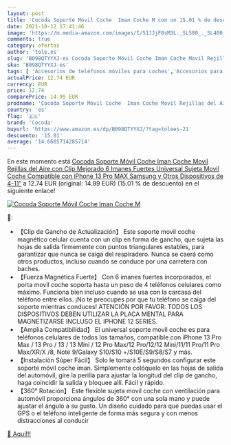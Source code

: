 ```yaml
---
layout: post
title: 'Cocoda Soporte Móvil Coche  Iman Coche M con un 15.01 % de descuento'
date: 2021-10-12 17:41:46
image: 'https://m.media-amazon.com/images/I/51JJjF8sM3L._SL500_._SL400_.jpg'
comments: true
category: ofertas
author: 'tole.es'
slug: 'B098QTYYXJ-es Cocoda Soporte Móvil Coche Iman Coche Movil Rejillas del...'
sku: 'B098QTYYXJ-es'
tags: [ 'Accesorios de teléfonos móviles para coches','Accesorios para móviles','Comunicación móvil y accesorios','Cunas de teléfonos móviles para coches','Electrónica','cocoda','iphone', ]
actualPrice: 12.74 EUR
currency: EUR
price: 12.74
comparePrice: 14.99 EUR
prodname: 'Cocoda Soporte Móvil Coche  Iman Coche Movil Rejillas del Aire con Clip Mejorado  6 Imanes Fuertes Universal Sujeta Movil Coche Compatible con iPhone 13 Pro MAX  Samsung y Otros Dispositivos de 4-11”'
country: 'es'
flag: '🇪🇸'
brand: 'Cocoda'
buyurl: 'https://www.amazon.es/dp/B098QTYYXJ/?tag=tolees-21'
descuento: '15.01'
average: '14.6685714285714'
---
```


En este momento está [Cocoda Soporte Móvil Coche  Iman Coche Movil Rejillas del Aire con Clip Mejorado  6 Imanes Fuertes Universal Sujeta Movil Coche Compatible con iPhone 13 Pro MAX  Samsung y Otros Dispositivos de 4-11”](https://www.amazon.es/dp/B098QTYYXJ/?tag=tolees-21) a 12.74 EUR (original: 14.99 EUR) (15.01 %  de descuento) en el siguiente enlace!

[![Cocoda Soporte Móvil Coche  Iman Coche M](https://m.media-amazon.com/images/I/51JJjF8sM3L._SL500_._SL400_.jpg)](https://www.amazon.es/dp/B098QTYYXJ/?tag=tolees-21)

🔎:

- 【Clip de Gancho de Actualización】 Este soporte movil coche magnético celular cuenta con un clip en forma de gancho, que sujeta las hojas de salida firmemente con puntos triangulares estables, para garantizar que nunca se caiga del respiradero. Nunca se caerá como otros productos, incluso cuando se conduce por una carretera con baches.
- 【Fuerza Magnética Fuerte】 Con 6 imanes fuertes incorporados, el porta movil coche soporta hasta un peso de 4 teléfonos celulares como máximo. Funciona bien incluso cuando se usa con la carcasa del teléfono entre ellos. ¡No te preocupes por que tu teléfono se caiga del soporte mientras conduces! ATENCIÓN POR FAVOR: TODOS LOS DISPOSITIVOS DEBEN UTILIZAR LA PLACA MENTAL PARA MAGNETIZARSE INCLUSO EL IPHONE 12 SERIES.
- 【Amplia Compatibilidad】 El universal soporte movil coche es para teléfonos celulares de todos los tamaños, compatible con iPhone 13 Pro Max / 13 Pro / 13 / 13 Mini / 12 Pro Max/12 Pro/12/12 Mini/11/11 Pro/11 Pro Max/XR/X /8, Note 9/Galaxy S10/S10 +/S10E/S9/S8/S7 y más.
- 【Instalación Súper Fácil】 Solo le tomará 5 segundos configurar este soporte móvil coche iman. Simplemente colóquelo en las hojas de salida del automóvil, gire la perilla para ajustar la longitud del clip de gancho, haga coincidir la salida y bloquee allí. Fácil y rápido.
- 【360° Rotación】 Este flexible sujeta movil coche con ventilación para automóvil proporciona ángulos de 360° con una sola mano y puede ajustar el ángulo a su gusto. Un diseño cuidado para que puedas usar el GPS o el teléfono inteligente de forma más segura y con menos distracciones al conducir

[🛒 Aquí!!!](https://www.amazon.es/dp/B098QTYYXJ/?tag=tolees-21)
